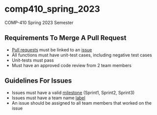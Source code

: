 # comp410_spring_2023
COMP-410 Spring 2023 Semester
## Requirements To Merge A Pull Request
* [Pull requests](https://github.com/NCATComp410/comp410_spring_2023/pulls) must be linked to an [issue](https://github.com/NCATComp410/comp410_spring_2023/issues)
* All functions must have unit-test cases, including negative test cases
* Unit-tests must pass
* Must have an approved code review from 2 team members
## Guidelines For Issues
* Issues must have a valid [milestone](https://github.com/NCATComp410/comp410_spring_2023/milestones) (Sprint1, Sprint2, Sprint3)
* Issues must have a team name [label](https://github.com/NCATComp410/comp410_spring_2023/labels)
* An issue should be assigned to all team members that worked on the issue
